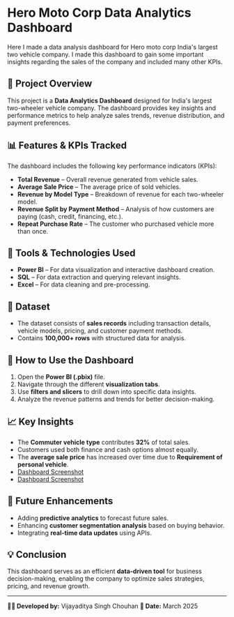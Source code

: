 # Hero Moto Corp Data Analytics Dashboard
Here I made a data analysis dashboard for Hero moto corp India's largest two vehicle company. I made this dashboard to gain some important insights regarding the sales of the company and included many other KPIs.

## 📌 Project Overview

This project is a **Data Analytics Dashboard** designed for India's largest two-wheeler vehicle company. The dashboard provides key insights and performance metrics to help analyze sales trends, revenue distribution, and payment preferences.

## 📊 Features & KPIs Tracked

The dashboard includes the following key performance indicators (KPIs):

- **Total Revenue** – Overall revenue generated from vehicle sales.
- **Average Sale Price** – The average price of sold vehicles.
- **Revenue by Model Type** – Breakdown of revenue for each two-wheeler model.
- **Revenue Split by Payment Method** – Analysis of how customers are paying (cash, credit, financing, etc.).
- **Repeat Purchase Rate** – The customer who purchased vehicle more than once.

## 🔧 Tools & Technologies Used

- **Power BI** – For data visualization and interactive dashboard creation.
- **SQL** – For data extraction and querying relevant insights.
- **Excel** – For data cleaning and pre-processing.

## 📂 Dataset

- The dataset consists of **sales records** including transaction details, vehicle models, pricing, and customer payment methods.
- Contains **100,000+ rows** with structured data for analysis.

## 📌 How to Use the Dashboard

1. Open the **Power BI (.pbix)** file.
2. Navigate through the different **visualization tabs**.
3. Use **filters and slicers** to drill down into specific data insights.
4. Analyze the revenue patterns and trends for better decision-making.

## 📈 Key Insights

- The **Commuter vehicle type** contributes **32%** of total sales.
- Customers used both finance and cash options almost equally.
- The **average sale price** has increased over time due to **Requirement of personal vehicle**.
- <a href="https://github.com/vijayadityacoder/Data-Analysis-Dashboard-Hero/blob/main/Hero%20moto%20corp/Screenshot%202025-03-19%20110918.png"> Dashboard Screenshot </a>
- <a href="https://github.com/vijayadityacoder/Data-Analysis-Dashboard-Hero/blob/main/Hero%20moto%20corp/Screenshot%202025-03-19%20110941.png"> Dashboard Screenshot </a>

## 🚀 Future Enhancements

- Adding **predictive analytics** to forecast future sales.
- Enhancing **customer segmentation analysis** based on buying behavior.
- Integrating **real-time data updates** using APIs.

## 💡 Conclusion

This dashboard serves as an efficient **data-driven tool** for business decision-making, enabling the company to optimize sales strategies, pricing, and revenue growth.

---

**👨‍💻 Developed by:** Vijayaditya Singh Chouhan
**📅 Date:** March 2025

